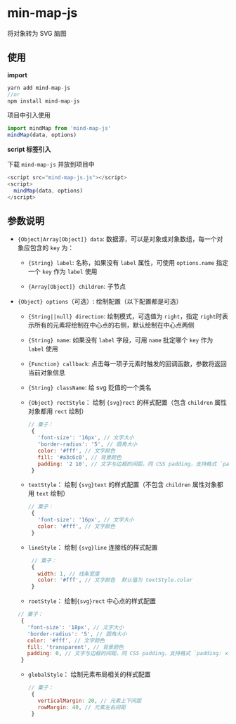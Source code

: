 # min-map-js

将对象转为 SVG 脑图

## 使用

**import**

```js
yarn add mind-map-js
//or
npm install mind-map-js
```

项目中引入使用

```js
import mindMap from 'mind-map-js'
mindMap(data, options)
```

**script 标签引入**

下载 `mind-map-js` 并放到项目中 

```js
<script src="mind-map-js.js"></script>
<script>
  mindMap(data, options)
</script>
```

## 参数说明

- `{Object|Array[Object]} data`: 数据源，可以是对象或对象数组，每一个对象应包含的 `key` 为：

  - `{String} label`: 名称，如果没有 `label` 属性，可使用 `options.name` 指定一个 `key` 作为 `label` 使用
  
  - `{Array[Object]} children`: 子节点
  
- `{Object} options`（可选）: 绘制配置（以下配置都是可选）
  
  - `{String||null} direction`: 绘制模式，可选值为 `right`，指定 `right`时表示所有的元素将绘制在中心点的右侧，默认绘制在中心点两侧
  
  - `{String} name`: 如果没有 `label` 字段，可用 `name` 批定哪个 `key` 作为 `label` 使用

  - `{Function} callback`: 点击每一项子元素时触发的回调函数，参数将返回当前对象信息
  
  - `{String} className`: 给 svg 贬值的一个类名
  
  - `{Object} rectStyle`： 绘制 `{svg}rect` 的样式配置（包含 `children` 属性对象都用 `rect` 绘制）
    
    ```js
    // 粟子：
     {
       'font-size': '16px', // 文字大小
       'border-radius': '5', // 圆角大小
       color: '#fff', // 文字颜色
       fill: '#a3c6c0', // 背景颜色
       padding: '2 10', // 文字与边框的间距，同 CSS padding，支持格式 `padding: x` 和 `padding: x x`, 不支持 `padding: x x x x`
     }
    ```
    
  - `textStyle`： 绘制 `{svg}text` 的样式配置（不包含 `children` 属性对象都用 `text` 绘制） 
      
    ```js
    // 粟子：
     {
       'font-size': '16px', // 文字大小
       color: '#fff', // 文字颜色
     }
    ```
  
  - `lineStyle`： 绘制 `{svg}line` 连接线的样式配置
    
    ```js
     // 粟子：
     {
       width: 1, // 线条宽度
       color: '#fff', // 文字颜色  默认值为 textStyle.color
     }
    ```
   
  - `rootStyle`： 绘制`{svg}rect` 中心点的样式配置
    
  ```js
  // 粟子：
   {
     'font-size': '18px', // 文字大小
     'border-radius': '5', // 圆角大小
     color: '#fff', // 文字颜色
     fill: 'transparent', // 背景颜色
     padding: 0, // 文字与边框的间距，同 CSS padding，支持格式 `padding: x` 和 `padding: x x`, 不支持 `padding: x x x x`
   }
  ```

  - `globalStyle`： 绘制元素布局相关的样式配置
    
    ```js
    // 粟子：
     {
       verticalMargin: 20, // 元素上下间距
       rowMargin: 40, // 元素左右间距
     }
    ```

